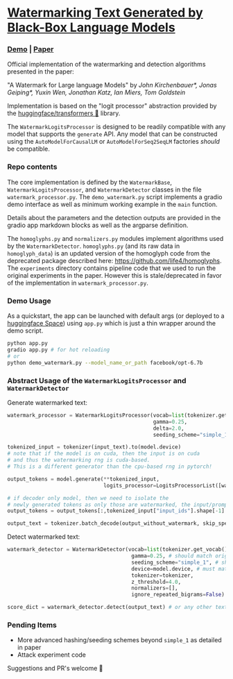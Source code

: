 # [Watermarking Text Generated by Black-Box Language Models](https://arxiv.org/abs/2301.10226)

### [Demo](https://huggingface.co/spaces/tomg-group-umd/lm-watermarking) | [Paper](https://arxiv.org/abs/2301.10226)

Official implementation of the watermarking and detection algorithms presented in the paper:

"A Watermark for Large language Models" by _John Kirchenbauer*, Jonas Geiping*, Yuxin Wen, Jonathan Katz, Ian Miers, Tom Goldstein_  

Implementation is based on the "logit processor" abstraction provided by the [huggingface/transformers 🤗](https://github.com/huggingface/transformers) library.

The `WatermarkLogitsProcessor` is designed to be readily compatible with any model that supports the `generate` API.
Any model that can be constructed using the `AutoModelForCausalLM` or `AutoModelForSeq2SeqLM` factories _should_ be compatible.

### Repo contents

The core implementation is defined by the `WatermarkBase`, `WatermarkLogitsProcessor`, and `WatermarkDetector` classes in the file `watermark_processor.py`.
The `demo_watermark.py` script implements a gradio demo interface as well as minimum working example in the `main` function.

Details about the parameters and the detection outputs are provided in the gradio app markdown blocks as well as the argparse definition.

The `homoglyphs.py` and `normalizers.py` modules implement algorithms used by the `WatermarkDetector`. `homoglyphs.py` (and its raw data in `homoglyph_data`) is an updated version of the homoglyph code from the deprecated package described here: https://github.com/life4/homoglyphs.
The `experiments` directory contains pipeline code that we used to run the original experiments in the paper. However this is stale/deprecated
in favor of the implementation in `watermark_processor.py`.

### Demo Usage

As a quickstart, the app can be launched with default args (or deployed to a [huggingface Space](https://huggingface.co/spaces)) using `app.py`
which is just a thin wrapper around the demo script.
```sh
python app.py
gradio app.py # for hot reloading
# or
python demo_watermark.py --model_name_or_path facebook/opt-6.7b
```

### Abstract Usage of the `WatermarkLogitsProcessor` and `WatermarkDetector`

Generate watermarked text:
```python
watermark_processor = WatermarkLogitsProcessor(vocab=list(tokenizer.get_vocab().values()),
                                               gamma=0.25,
                                               delta=2.0,
                                               seeding_scheme="simple_1")

tokenized_input = tokenizer(input_text).to(model.device)
# note that if the model is on cuda, then the input is on cuda
# and thus the watermarking rng is cuda-based.
# This is a different generator than the cpu-based rng in pytorch!

output_tokens = model.generate(**tokenized_input,
                               logits_processor=LogitsProcessorList([watermark_processor]))

# if decoder only model, then we need to isolate the
# newly generated tokens as only those are watermarked, the input/prompt is not
output_tokens = output_tokens[:,tokenized_input["input_ids"].shape[-1]:]

output_text = tokenizer.batch_decode(output_without_watermark, skip_special_tokens=True)[0]
```

Detect watermarked text:
```python
watermark_detector = WatermarkDetector(vocab=list(tokenizer.get_vocab().values()),
                                        gamma=0.25, # should match original setting
                                        seeding_scheme="simple_1", # should match original setting
                                        device=model.device, # must match the original rng device type
                                        tokenizer=tokenizer,
                                        z_threshold=4.0,
                                        normalizers=[],
                                        ignore_repeated_bigrams=False)

score_dict = watermark_detector.detect(output_text) # or any other text of interest to analyze
```

### Pending Items

- More advanced hashing/seeding schemes beyond `simple_1` as detailed in paper
- Attack experiment code


Suggestions and PR's welcome 🙂
